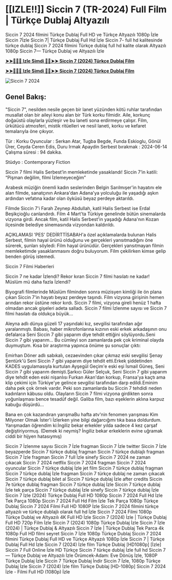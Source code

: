 # [[IZLE!!]] Siccin 7 (TR-2024) Full Film | Türkçe Dublaj Altyazılı

Siccin 7 2024 filmini Türkçe Dublaj Full HD ve Türkçe Altyazılı 1080p İzle Siccin 7İzle Siccin 7| Türkçe Dublaj Full Hd İzle Siccin 7- full hd kalitesinde türkçe dublaj Siccin 7 2024 filmini Türkçe dublaj full hd kalite olarak Altyazılı 1080p Siccin 7— Türkçe Dublaj ve Altyazılı İzle

**[➤➤🔴✅📱 Izle Simdi 🔴✅➤➤ Siccin 7 (2024) Türkçe Dublaj Film](https://ganzerhd.cloud/movie/1289004/sijjin-7.githubtr)**

**[➤➤🔴✅📱 Izle Simdi 🔴✅➤➤ Siccin 7 (2024) Türkçe Dublaj Film](https://ganzerhd.cloud/movie/1289004/sijjin-7.githubtr)**

![Siccin 7 2024](https://camo.githubusercontent.com/ff9c056d573019cfee4ce22ab9e0b956924993501579250ed8647a8ef0185249/68747470733a2f2f692e7467727468616265722e636f6d2f696d616765732f68616265726c65722f32342d30362f31342f697a6c6579656e2d6269722d6b69736979652d37302d62696e2d746c2d6f64756c2d766572696c6563656b2d6f6c616e2d73696363696e2d372d66696c6d692d31362d7961732d76652d757a6572692d736579697263696c65722d6963696e2d757967756e2d31373138333438343138353834352e6a7067)

## Genel Bakış:
"Siccin 7", nesilden nesile geçen bir lanet yüzünden kötü ruhlar tarafından musallat olan bir aileyi konu alan bir Türk korku filmidir. Aile, korkunç doğaüstü olaylarla yüzleşir ve bu laneti sona erdirmeye çalışır. Film, ürkütücü atmosferi, mistik ritüelleri ve nesil laneti, korku ve kefaret temalarıyla öne çıkıyor.

Tür      : Korku
Oyuncular      : Serkan Atar, Tugba Begde, Funda Eskioglu, Gönül Ürer, Ceyda Ceren Edis, Duru Irmak Apaydin
Serbest bırakmak    : 2024-06-14
Çalışma süresi : 94 dakika.

Stüdyo : Contemporary Fiction

Siccin 7 filmi Halis Serbest’in memleketinde yasaklandı! Siccin 7’in katili: “Pişman değilim, filmi İzlemeyeceğim”

Arabesk müziğin önemli kadın seslerinden Belgin Sarılmışer'in hayatını ele alan filmde, sanatçının Ankara'dan Adana'ya yolculuğu ile yaşadığı aşkın ardından vefatına kadar olan öyküsü beyaz perdeye aktarıldı.

Filmde Siccin 7'i Farah Zeynep Abdullah, katil Halis Serbest ise Erdal Beşikçioğlu canlandırdı. Film 4 Mart'ta Türkiye genelinde bütün sinemalarda vizyona girdi. Ancak film, katil Halis Serbest'in yaşadığı Adana'nın Kozan ilçesinde belediye sinemasında vizyondan kaldırıldı.

AÇIKLAMASI 'PES' DEDİRTTİSABAH'a özel açıklamalarda bulunan Halis Serbest, filmin hayal ürünü olduğunu ve gerçekleri yansıtmadığını öne sürerek, şunları söyledi: Film hayal ürünüdür. Gerçekleri yansıtmayan filmin memleketimde yasaklanmasını doğru buluyorum. Film çekilirken kimse gelip benden görüş istemedi.

Siccin 7 Filmi Haberleri

Siccin 7 ne kadar İzlendi? Rekor kıran Siccin 7 filmi hasılatı ne kadar! Müslüm mü daha fazla İzlendi?

Biyografi filmlerinde Müslüm filminden sonra müzisyen kimliği ile ön plana çıkan Siccin 7'in hayatı beyaz perdeye taşındı. Film vizyona girişinin hemen arından rekor üstüne rekor kırdı. Siccin 7 filmi, vizyona gireli henüz 1 hafta olmadan ancak gişeleri adeta salladı. Siccin 7 filmi İzlenme sayısı ve Siccin 7 filmi hasılatı da oldukça büyük...

Aleyna adlı dünya güzeli 17 yaşındaki kız, sevgilisi tarafından ağır yaralanmıştı. Babası, haber mikrofonlarına kızının eski erkek arkadaşının onu defalarca Seni Siccin 7 gibi yaparım diye tehdit ettiğini söylüyordu.Seni Siccin 7 gibi yaparım... Bu cümleyi son zamanlarda pek çok kriminal olayda duymuştum. Kısa bir araştırma yapınca önüme şu sonuçlar çıktı:

Emirhan Döner adlı sabıkalı, cezaevinden çıkar çıkmaz eski sevgilisi Şenay Şentürk'ü Seni Siccin 7 gibi yaparım diye tehdit etti.Erkek şiddetinden KADES uygulamasıyla kurtulan Ayşegül Geçim'e eski eşi İsmail Güneş, Seni Siccin 7 gibi yaparım demişti.Şarkıcı Güler Selçuk, Seni Siccin 7 gibi yaparım diye tehdit eden eski nişanlısı Furkan Akan'dan korkup, Fransa'ya kaçtı ama klip çekimi için Türkiye'ye gelince sevgilisi tarafından darp edildi.Eminim daha pek çok örnek vardır. Peki son zamanlarda bu Siccin 7 tehdidi neden kadınların kâbusu oldu. Olayların Siccin 7 filmi vizyona girdikten sonra yoğunlaşması bence tesadüf değil. Galiba film, bazı eşeklerin aklına karpuz kabuğu düşürdü...

Bana en çok kazandıran yarışmaBu hafta atv'nin fenomen yarışması Kim Milyoner Olmak İster'i İzlerken yine bilgi dağarcığımı tıka basa doldurdum. Yarışmadan öğrendim ki:İngiliz bekar erkekler yılda sadece 4 kez çarşaf değiştiriyormuş. (Demek ki neymiş? İngiliz bekar erkeklerin evine uğramak ciddi bir hijyen hatasıymış)

Siccin 7 İzlenme sayısı
Siccin 7 İzle fragman
Siccin 7 İzle twitter
Siccin 7 İzle beyazperde
Siccin 7 türkçe dublaj fragman
Siccin 7 türkçe dublajlı fragman
Siccin 7 İzle fragman
Siccin 7 full İzle sinefy
Siccin 7 2024 ne zaman çıkacak
Siccin 7 2024 netflix
Siccin 7 2024 fragman
Siccin 7 2024 oyuncular
Siccin 7 türkçe dublaj İzle jet film
Siccin 7 türkçe dublaj fragman
Siccin 7 türkçe dublaj İzle fragman
Siccin 7 türkçe dublaj ne zaman çıkacak
Siccin 7 türkçe dublaj bilet al
Siccin 7 türkçe dublaj İzle after credits
Siccin 7e türkçe dublaj fragman
Siccin 7 türkçe dublaj İzle
Siccin 7 türkçe dublaj İzle tek parça
Siccin 7 türkçe dublaj İzle sinefy
Siccin 7 türkçe dublaj İzle
Siccin 7 İzle (2024) Türkçe Dublaj Full HD 1080p
Siccin 7 2024 Full Hd İzle Tek Parça 1080p
Siccin 7 2024 Full Hd Film İzle Tek Parça 1080p Türkçe Dublaj
Siccin 7 2024 Filmi Full HD 1080P İzle
Siccin 7 2024 filmini türkçe altyazılı ve türkçe dublajlı olarak full hd İzle
Siccin 7 2024 Filmi 1080p Türkçe Dublaj ve Altyazılı 4K Full HD İzle
Siccin 7 (2024) İzle | Türkçe Dublaj Full HD 720p Film İzle
Siccin 7 (2024) 1080p Türkçe Dublaj İzle
Siccin 7 İzle (2024) | Türkçe Dublaj & Altyazılı
Siccin 7 İzle | Türkçe Dublaj Tek Parca 4k 1080p Full HD filmi seyret
Siccin 7 İzle 1080p Türkçe Dublaj
Siccin 7 2024 filmini Türkçe Dublaj Full HD ve Türkçe Altyazılı 1080p İzle
Siccin 7 | Türkçe Dublaj Full Hd İzle
Siccin 7 (2024) İzle film Türkçe Dublaj [HD1080p]
[İzle] Siccin 7 Full Online İzle HD Türkçe
Siccin 7 türkçe dublaj İzle full hd
Siccin 7 — Türkçe Dublaj ve Altyazılı İzle
Örümcek-Adam: Eve Dönüş İzle, 1080P Türkçe Dublaj İzle
Siccin 7 Türkçe Dublaj İndi̇r
Siccin 7 İzle, 1080p Türkçe Dublaj İzle
Siccin 7 (2024) İzle film Türkçe Dublaj [HD-1080p]
Siccin 7 2024 İzle - Filmi Full HD (1080p) İzle
